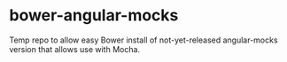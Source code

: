 bower-angular-mocks
===================

Temp repo to allow easy Bower install of not-yet-released angular-mocks version that allows use with Mocha.
